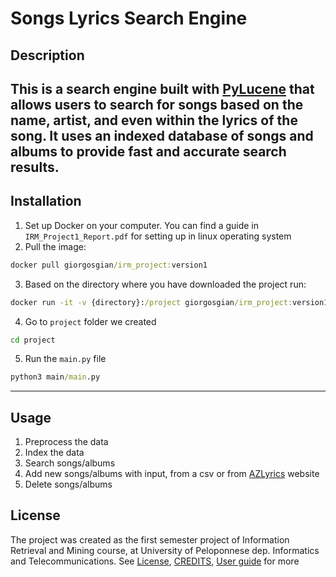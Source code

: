 # Songs Lyrics Search Engine


## Description

This is a search engine built with [PyLucene](https://lucene.apache.org/pylucene/index.html) that allows users to search for songs based on the name, artist, and even within the lyrics of the song. It uses an indexed database of songs and albums to provide fast and accurate search results.
---
## Installation
1. Set up Docker on your computer. You can find a guide in ``IRM_Project1_Report.pdf`` for setting up in linux operating system
2. Pull the image:
```cmd
docker pull giorgosgian/irm_project:version1
```
3. Based on the directory where you have downloaded the project run:
```cmd
docker run -it -v {directory}:/project giorgosgian/irm_project:version1 bash
```
4. Go to ``project`` folder we created
```cmd
cd project
```
5. Run the ``main.py`` file
```cmd
python3 main/main.py
```
---
## Usage
1. Preprocess the data
2. Index the data
3. Search songs/albums
4. Add new songs/albums with input, from a csv or from [AZLyrics](https://www.azlyrics.com/) website
5. Delete songs/albums

## License
The project was created as the first semester project of Information Retrieval and Mining course, at University of Peloponnese dep. Informatics and Telecommunications.
See [License](License), [CREDITS](Credits), [User guide](IRM_Project1_Report.pdf) for more
